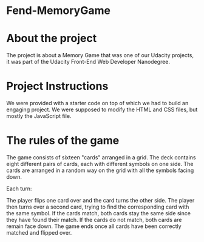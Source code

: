 # Fend-MemoryGame

# About the project 
The project is about a Memory Game that was one of our Udacity projects, it was part of the Udacity Front-End Web Developer Nanodegree. 

# Project Instructions 
We were provided with a starter code on top of which we had to build an engaging project.
We were supposed to modify the HTML and CSS files, but mostly the JavaScript file.

# The rules of the game 
The game consists of sixteen "cards" arranged in a grid. The deck contains eight different pairs of cards, each with different symbols on one side. The cards are arranged in a random way on the grid with all the symbols facing down.

Each turn:

The player flips one card over and the card turns the other side.
The player then turns over a second card, trying to find the corresponding card with the same symbol.
If the cards match, both cards stay the same side since they have found their match.
If the cards do not match, both cards are remain face down.
The game ends once all cards have been correctly matched and flipped over.
